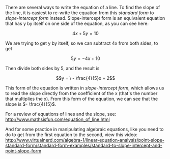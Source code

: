 There are several ways to write the equation of a line.
To find the slope of the line, it is easiest to re-write the equation
from this *standard form* to *slope-intercept form* instead.
Slope-intercept form is an equivalent equation that has y by itself on
one side of the equation, as you can see here:

$$4x + 5y = 10$$

We are trying to get y by itself, so we can subtract 4x from both sides,
to get

$$5y = - 4x + 10$$

Then divide both sides by 5, and the result is

$$y = \  - \frac{4}{5}x + 2$$

This form of the equation is written in *slope-intercept form*, which
allows us to read the slope directly from the coefficient of the x
(that's the number that multiplies the x). From this form of the
equation, we can see that the slope is $- \frac{4}{5}$.

For a review of equations of lines and the slope, see:
<http://www.mathsisfun.com/equation_of_line.html>

And for some practice in manipulating algebraic equations, like you need
to do to get from the first equation to the second, view this video:
<http://www.virtualnerd.com/algebra-1/linear-equation-analysis/point-slope-standard-form/standard-form-examples/standard-to-slope-intercept-and-point-slope-form>

